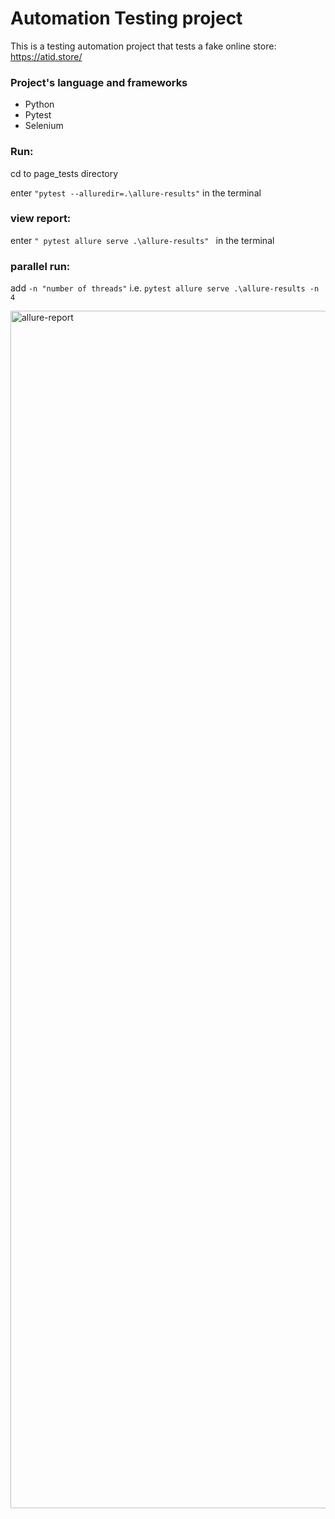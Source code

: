 # Automation Testing project
This is a testing automation project that tests a fake online store:
https://atid.store/

### Project's language and frameworks 
* Python
* Pytest
* Selenium

### Run:
cd to page_tests directory

enter ```"pytest --alluredir=.\allure-results"```
in the terminal
### view report:
enter 
```" pytest allure serve .\allure-results" ``` 
in the terminal
### parallel run:
add ```-n "number of threads"```
i.e. ``` pytest allure serve .\allure-results -n 4 ```


<img width="1916" alt="allure-report" src="https://user-images.githubusercontent.com/78296112/219169409-16c304ea-0322-4dcb-8352-00185e4d6912.png">
